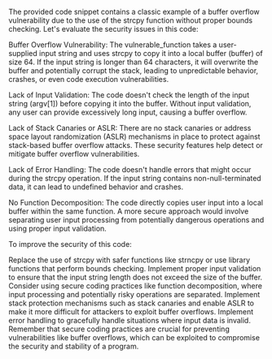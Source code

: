 The provided code snippet contains a classic example of a buffer overflow vulnerability due to the use of the strcpy function without proper bounds checking. Let's evaluate the security issues in this code:

Buffer Overflow Vulnerability:
The vulnerable_function takes a user-supplied input string and uses strcpy to copy it into a local buffer (buffer) of size 64. If the input string is longer than 64 characters, it will overwrite the buffer and potentially corrupt the stack, leading to unpredictable behavior, crashes, or even code execution vulnerabilities.

Lack of Input Validation:
The code doesn't check the length of the input string (argv[1]) before copying it into the buffer. Without input validation, any user can provide excessively long input, causing a buffer overflow.

Lack of Stack Canaries or ASLR:
There are no stack canaries or address space layout randomization (ASLR) mechanisms in place to protect against stack-based buffer overflow attacks. These security features help detect or mitigate buffer overflow vulnerabilities.

Lack of Error Handling:
The code doesn't handle errors that might occur during the strcpy operation. If the input string contains non-null-terminated data, it can lead to undefined behavior and crashes.

No Function Decomposition:
The code directly copies user input into a local buffer within the same function. A more secure approach would involve separating user input processing from potentially dangerous operations and using proper input validation.

To improve the security of this code:

Replace the use of strcpy with safer functions like strncpy or use library functions that perform bounds checking.
Implement proper input validation to ensure that the input string length does not exceed the size of the buffer.
Consider using secure coding practices like function decomposition, where input processing and potentially risky operations are separated.
Implement stack protection mechanisms such as stack canaries and enable ASLR to make it more difficult for attackers to exploit buffer overflows.
Implement error handling to gracefully handle situations where input data is invalid.
Remember that secure coding practices are crucial for preventing vulnerabilities like buffer overflows, which can be exploited to compromise the security and stability of a program.
